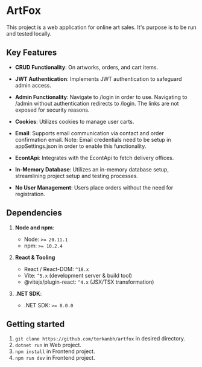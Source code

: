 # ArtFox

This project is a web application for online art sales. It's purpose is to be run and tested locally.

## Key Features

- **CRUD Functionality**: On artworks, orders, and cart items.

- **JWT Authentication**: Implements JWT authentication to safeguard admin access.

- **Admin Functionality**: Navigate to /login in order to use. Navigating to /admin without authentication redirects to /login. The links are not exposed for security reasons.

- **Cookies**: Utilizes cookies to manage user carts.

- **Email**: Supports email communication via contact and order confirmation email. Note: Email credentials need to be setup in appSettings.json in order to enable this functionality.

- **EcontApi**: Integrates with the EcontApi to fetch delivery offices.

- **In-Memory Database**: Utilizes an in-memory database setup, streamlining project setup and testing processes.

- **No User Management**: Users place orders without the need for registration.

## Dependencies

1. **Node and npm**:
   - Node: `>= 20.11.1`
   - npm: `>= 10.2.4`
   
2. **React & Tooling**  
   - React / React-DOM: `^18.x`  
   - Vite: `^5.x` (development server & build tool)
   - @vitejs/plugin-react: `^4.x` (JSX/TSX transformation) 

3. **.NET SDK**:
   - .NET SDK: `>= 8.0.0`

## Getting started

1. ```git clone https://github.com/terkanbh/artfox``` in desired directory.
2. ```dotnet run``` in Web project.
3. ```npm install``` in Frontend project.
4. ```npm run dev``` in Frontend project.
